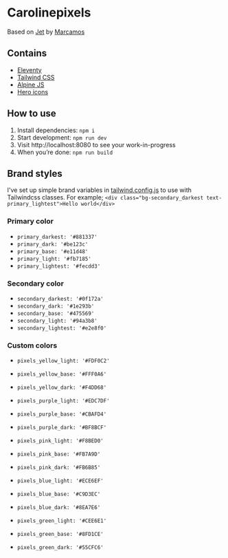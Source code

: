 
# Carolinepixels

Based on [Jet](https://github.com/marcamos/jet/) by [Marcamos](https://github.com/marcamos/)

## Contains
- [Eleventy](https://www.11ty.dev/)
- [Tailwind CSS](https://tailwindcss.com/)
- [Alpine JS](https://aplinejs.dev/)
- [Hero icons](https://heroicons.com/)

## How to use
1. Install dependencies: `npm i`
2. Start development: `npm run dev`
3. Visit http://localhost:8080 to see your work-in-progress
4. When you’re done: `npm run build`


## Brand styles
I've set up simple brand variables in [tailwind.config.js]() to use with Tailwindcss classes.
For example; `<div class="bg-secondary_darkest text-primary_lightest">Hello world</div>`

### Primary color
- `primary_darkest: '#881337'` 
- `primary_dark: '#be123c'` 
- `primary_base: '#e11d48'` 
- `primary_light: '#fb7185'` 
- `primary_lightest: '#fecdd3'` 

### Secondary color
- `secondary_darkest: '#0f172a'` 
- `secondary_dark: '#1e293b'` 
- `secondary_base: '#475569'` 
- `secondary_light: '#94a3b8'` 
- `secondary_lightest: '#e2e8f0'`

### Custom colors
- `pixels_yellow_light: '#FDF0C2'` 
- `pixels_yellow_base: '#FFF0A6'` 
- `pixels_yellow_dark: '#F4DD68'` 

- `pixels_purple_light: '#EDC7DF'` 
- `pixels_purple_base: '#CBAFD4'` 
- `pixels_purple_dark: '#BF8BCF'` 

- `pixels_pink_light: '#F8BED0'` 
- `pixels_pink_base: '#FB7A9D'` 
- `pixels_pink_dark: '#FB6B85'` 

- `pixels_blue_light: '#ECE6EF'` 
- `pixels_blue_base: '#C9D3EC'` 
- `pixels_blue_dark: '#8EA7E6'` 

- `pixels_green_light: '#CEE6E1'` 
- `pixels_green_base: '#8FD1CE'` 
- `pixels_green_dark: '#55CFC6'` 

